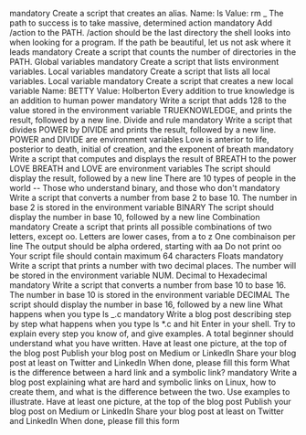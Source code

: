 mandatory Create a script that creates an alias. Name: ls Value: rm _
The path to success is to take massive, determined action mandatory Add /action to the PATH. /action should be the last directory the shell looks into when looking for a program.
If the path be beautiful, let us not ask where it leads mandatory Create a script that counts the number of directories in the PATH.
Global variables mandatory Create a script that lists environment variables.
Local variables mandatory Create a script that lists all local variables.
Local variable mandatory Create a script that creates a new local variable Name: BETTY Value: Holberton
Every addition to true knowledge is an addition to human power mandatory Write a script that adds 128 to the value stored in the environment variable TRUEKNOWLEDGE, and prints the result, followed by a new line.
Divide and rule mandatory Write a script that divides POWER by DIVIDE and prints the result, followed by a new line. POWER and DIVIDE are environment variables
Love is anterior to life, posterior to death, initial of creation, and the exponent of breath mandatory Write a script that computes and displays the result of BREATH to the power LOVE BREATH and LOVE are environment variables The script should display the result, followed by a new line
There are 10 types of people in the world -- Those who understand binary, and those who don't mandatory Write a script that converts a number from base 2 to base 10. The number in base 2 is stored in the environment variable BINARY The script should display the number in base 10, followed by a new line
Combination mandatory Create a script that prints all possible combinations of two letters, except oo. Letters are lower cases, from a to z One combinaison per line The output should be alpha ordered, starting with aa Do not print oo Your script file should contain maximum 64 characters
Floats mandatory Write a script that prints a number with two decimal places. The number will be stored in the environment variable NUM.
Decimal to Hexadecimal mandatory Write a script that converts a number from base 10 to base 16. The number in base 10 is stored in the environment variable DECIMAL The script should display the number in base 16, followed by a new line
What happens when you type ls _.c mandatory Write a blog post describing step by step what happens when you type ls \*.c and hit Enter in your shell. Try to explain every step you know of, and give examples. A total beginner should understand what you have written. Have at least one picture, at the top of the blog post Publish your blog post on Medium or LinkedIn Share your blog post at least on Twitter and LinkedIn When done, please fill this form
What is the difference between a hard link and a symbolic link? mandatory Write a blog post explaining what are hard and symbolic links on Linux, how to create them, and what is the difference between the two. Use examples to illustrate. Have at least one picture, at the top of the blog post Publish your blog post on Medium or LinkedIn Share your blog post at least on Twitter and LinkedIn When done, please fill this form
